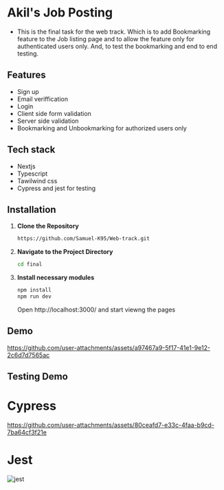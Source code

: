 # Akil's Job Posting

- This is the final task for the web track. Which is to add Bookmarking feature to the Job listing page and to allow the feature only for authenticated users only. And, to test the bookmarking and end to end testing.

## Features

- Sign up
- Email veriffication
- Login
- Client side form validation
- Server side validation
- Bookmarking and Unbookmarking for authorized users only

## Tech stack

- Nextjs
- Typescript
- Tawilwind css
- Cypress and jest for testing

## Installation

1. **Clone the Repository**

   ```bash
   https://github.com/Samuel-K95/Web-track.git
   ```

2. **Navigate to the Project Directory**

   ```bash
   cd final
   ```

3. **Install necessary modules**

   ```bash
   npm install
   npm run dev
   ```

   Open http://localhost:3000/ and start viewng the pages


## Demo

https://github.com/user-attachments/assets/a97467a9-5f17-41e1-9e12-2c6d7d7565ac

## Testing Demo

# Cypress
https://github.com/user-attachments/assets/80ceafd7-e33c-4faa-b9cd-7ba64cf3f21e
# Jest
![jest](https://github.com/user-attachments/assets/dbd9eaca-718f-4f6d-977a-711253da56ca)





